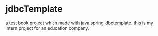 # jdbcTemplate
a test book project which made with java spring jdbctemplate. this is my intern project for an education company.
